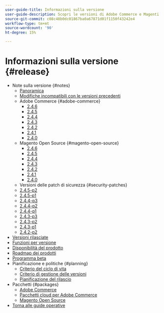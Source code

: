 ```yaml
---
user-guide-title: Informazioni sulla versione
user-guide-description: Scopri le versioni di Adobe Commerce e Magenti Open Source.
source-git-commit: c08c48b0dc01867ba0a67871d01f1150f43242e4
workflow-type: tm+mt
source-wordcount: '90'
ht-degree: 15%

---
```



# Informazioni sulla versione {#release}

- Note sulla versione {#notes}
   - [Panoramica](release-notes/overview.md)
   - [Modifiche incompatibili con le versioni precedenti](backward-incompatible-changes.md)
   - Adobe Commerce {#adobe-commerce}
      - [2.4.6](release-notes/commerce/2-4-6.md)
      - [2.4.5](release-notes/commerce/2-4-5.md)
      - [2.4.4](release-notes/commerce/2-4-4.md)
      - [2.4.3](release-notes/commerce/2-4-3.md)
      - [2.4.2](release-notes/commerce/2-4-2.md)
      - [2.4.1](release-notes/commerce/2-4-1.md)
      - [2.4.0](release-notes/commerce/2-4-0.md)
   - Magento Open Source {#magento-open-source}
      - [2.4.6](release-notes/open-source/2-4-6.md)
      - [2.4.5](release-notes/open-source/2-4-5.md)
      - [2.4.4](release-notes/open-source/2-4-4.md)
      - [2.4.3](release-notes/open-source/2-4-3.md)
      - [2.4.2](release-notes/open-source/2-4-2.md)
      - [2.4.1](release-notes/open-source/2-4-1.md)
      - [2.4.0](release-notes/open-source/2-4-0.md)
   - Versioni delle patch di sicurezza {#security-patches}
   - [2.4.5-p2](release-notes/security/2-4-5-p2.md)
   - [2.4.5-p1](release-notes/security/2-4-5-p1.md)
   - [2.4.4-p3](release-notes/security/2-4-4-p3.md)
   - [2.4.4-p2](release-notes/security/2-4-4-p2.md)
   - [2.4.4-p1](release-notes/security/2-4-4-p1.md)
   - [2.4.3-p3](release-notes/security/2-4-3-p3.md)
   - [2.4.3-p2](release-notes/security/2-4-3-p2.md)
   - [2.4.3-p1](release-notes/security/2-4-3-p1.md)
   - [2.4.2-p2](release-notes/security/2-4-2-p2.md)
- [Versioni rilasciate](versions.md)
- [Funzioni per versione](features.md)
- [Disponibilità del prodotto](product-availability.md)
- [Roadmap dei prodotti](product-roadmap.md)
- [Programma beta](beta-program.md)
- Pianificazione e politiche {#planning}
   - [Criterio del ciclo di vita](lifecycle-policy.md)
   - [Criterio di gestione delle versioni](versioning-policy.md)
   - [Pianificazione del rilascio](schedule.md)
- Pacchetti {#packages}
   - [Adobe Commerce](packages/adobe-commerce.md)
   - [Pacchetti cloud per Adobe Commerce](packages/cloud.md)
   - [Magento Open Source](packages/magento-open-source.md)
- [Torna alle guide operative](https://experienceleague.adobe.com/docs/commerce-operations/operational-guides/home.html)

